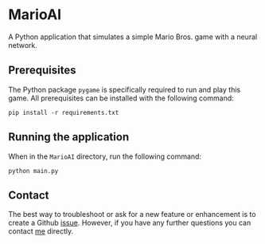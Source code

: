 # MarioAI

A Python application that simulates a simple Mario Bros. game with a neural network.

## Prerequisites

The Python package `pygame` is specifically required to run and play this game. All prerequisites can be installed with the following command:
```
pip install -r requirements.txt
```

## Running the application

When in the `MarioAI` directory, run the following command:
```
python main.py
```

## Contact

The best way to troubleshoot or ask for a new feature or enhancement is to create a Github [issue](https://github.com/O1sims/MarioAI/issues). However, if you have any further questions you can contact [me](mailto:sims.owen@gmail.com) directly.
